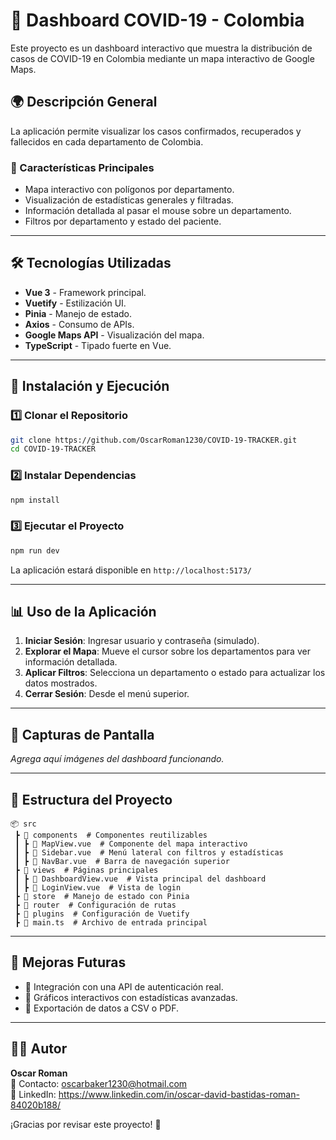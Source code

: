 # 📌 Dashboard COVID-19 - Colombia

Este proyecto es un dashboard interactivo que muestra la distribución de casos de COVID-19 en Colombia mediante un mapa interactivo de Google Maps.

## 🌍 Descripción General

La aplicación permite visualizar los casos confirmados, recuperados y fallecidos en cada departamento de Colombia.

### **🔹 Características Principales**
- Mapa interactivo con polígonos por departamento.
- Visualización de estadísticas generales y filtradas.
- Información detallada al pasar el mouse sobre un departamento.
- Filtros por departamento y estado del paciente.

---

## 🛠 Tecnologías Utilizadas

- **Vue 3** - Framework principal.
- **Vuetify** - Estilización UI.
- **Pinia** - Manejo de estado.
- **Axios** - Consumo de APIs.
- **Google Maps API** - Visualización del mapa.
- **TypeScript** - Tipado fuerte en Vue.

---

## 🚀 Instalación y Ejecución

### **1️⃣ Clonar el Repositorio**
```bash
git clone https://github.com/OscarRoman1230/COVID-19-TRACKER.git
cd COVID-19-TRACKER
```

### **2️⃣ Instalar Dependencias**
```bash
npm install
```

### **3️⃣ Ejecutar el Proyecto**
```bash
npm run dev
```

La aplicación estará disponible en `http://localhost:5173/`

---

## 📊 Uso de la Aplicación

1. **Iniciar Sesión**: Ingresar usuario y contraseña (simulado).
2. **Explorar el Mapa**: Mueve el cursor sobre los departamentos para ver información detallada.
3. **Aplicar Filtros**: Selecciona un departamento o estado para actualizar los datos mostrados.
4. **Cerrar Sesión**: Desde el menú superior.

---

## 📸 Capturas de Pantalla

_Agrega aquí imágenes del dashboard funcionando._

---

## 📂 Estructura del Proyecto
```
📦 src
 ┣ 📂 components  # Componentes reutilizables
 ┃ ┣ 📜 MapView.vue  # Componente del mapa interactivo
 ┃ ┣ 📜 Sidebar.vue  # Menú lateral con filtros y estadísticas
 ┃ ┣ 📜 NavBar.vue  # Barra de navegación superior
 ┣ 📂 views  # Páginas principales
 ┃ ┣ 📜 DashboardView.vue  # Vista principal del dashboard
 ┃ ┣ 📜 LoginView.vue  # Vista de login
 ┣ 📂 store  # Manejo de estado con Pinia
 ┣ 📂 router  # Configuración de rutas
 ┣ 📂 plugins  # Configuración de Vuetify
 ┣ 📜 main.ts  # Archivo de entrada principal
```

---

## 📌 Mejoras Futuras
- 📌 Integración con una API de autenticación real.
- 📌 Gráficos interactivos con estadísticas avanzadas.
- 📌 Exportación de datos a CSV o PDF.

---

## 🧑‍💻 Autor

**Oscar Roman**  
📧 Contacto: oscarbaker1230@hotmail.com  
💼 LinkedIn: https://www.linkedin.com/in/oscar-david-bastidas-roman-84020b188/

¡Gracias por revisar este proyecto! 🚀

